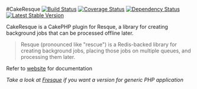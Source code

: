 #CakeResque [![Build Status](https://travis-ci.org/kamisama/Cake-Resque.png)](https://travis-ci.org/kamisama/Cake-Resque) [![Coverage Status](https://coveralls.io/repos/kamisama/Cake-Resque/badge.png)](https://coveralls.io/r/kamisama/Cake-Resque) [![Dependency Status](https://www.versioneye.com/package/php--kamisama--cake-resque/badge.png)](https://www.versioneye.com/package/php--kamisama--cake-resque) [![Latest Stable Version](https://poser.pugx.org/kamisama/cake-resque/v/stable.png)](https://packagist.org/packages/kamisama/cake-resque)

CakeResque is a CakePHP plugin for Resque, a library for creating background jobs that can be processed offline later.

> Resque (pronounced like "rescue") is a Redis-backed library for creating background jobs, placing those jobs on multiple queues, and processing them later.

Refer to [website](http://cakeresque.kamisama.me) for documentation

*Take a look at [Fresque](https://github.com/kamisama/Fresque) if you want a version for generic PHP application*